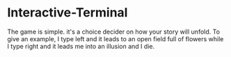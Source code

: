 # Interactive-Terminal
The game is simple. it's a choice decider on how your story will unfold.
To give an example, I type left and it leads to an open field full of flowers while I type right and it leads me into an illusion and I die.
